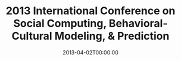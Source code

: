 ---
acronym: SBP13
date: '2013-04-02T00:00:00'
ext_url: http://sbp2013.org/index.html
location: Washington, DC, USA
submission_date: '2012-10-30T00:00:00'
title: 2013 International Conference on Social Computing, Behavioral-Cultural Modeling,
  & Prediction
---